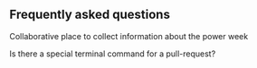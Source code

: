 ## Frequently asked questions

Collaborative place to collect information about the power week

Is there a special terminal command for a pull-request?

